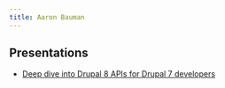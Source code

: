 ```yaml
---
title: Aaron Bauman
---
```

## Presentations

- [Deep dive into Drupal 8 APIs for Drupal 7 developers](./updating-modules-d7-d8/index.html)
